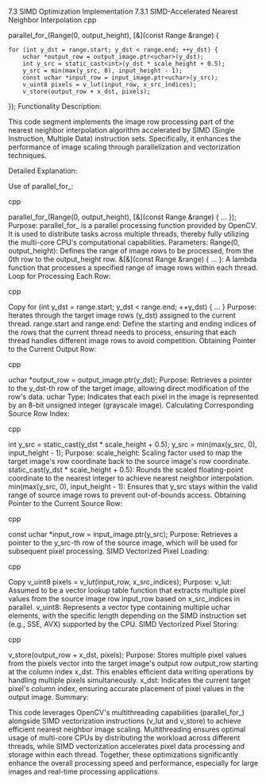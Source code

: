 7.3 SIMD Optimization Implementation
7.3.1 SIMD-Accelerated Nearest Neighbor Interpolation
cpp

parallel_for_(Range(0, output_height), [&](const Range &range) {

    for (int y_dst = range.start; y_dst < range.end; ++y_dst) {
        uchar *output_row = output_image.ptr<uchar>(y_dst);
        int y_src = static_cast<int>(y_dst * scale_height + 0.5);
        y_src = min(max(y_src, 0), input_height - 1);
        const uchar *input_row = input_image.ptr<uchar>(y_src);
        v_uint8 pixels = v_lut(input_row, x_src_indices);
        v_store(output_row + x_dst, pixels);
});
Functionality Description:

This code segment implements the image row processing part of the nearest neighbor interpolation algorithm accelerated by SIMD (Single Instruction, Multiple Data) instruction sets. Specifically, it enhances the performance of image scaling through parallelization and vectorization techniques.

Detailed Explanation:

Use of parallel_for_:

cpp

parallel_for_(Range(0, output_height), [&](const Range &range) { ... });
Purpose: parallel_for_ is a parallel processing function provided by OpenCV. It is used to distribute tasks across multiple threads, thereby fully utilizing the multi-core CPU's computational capabilities.
Parameters:
Range(0, output_height): Defines the range of image rows to be processed, from the 0th row to the output_height row.
&[&](const Range &range) { ... }: A lambda function that processes a specified range of image rows within each thread.
Loop for Processing Each Row:

cpp

Copy
for (int y_dst = range.start; y_dst < range.end; ++y_dst) { ... }
Purpose: Iterates through the target image rows (y_dst) assigned to the current thread.
range.start and range.end: Define the starting and ending indices of the rows that the current thread needs to process, ensuring that each thread handles different image rows to avoid competition.
Obtaining Pointer to the Current Output Row:

cpp

uchar *output_row = output_image.ptr<uchar>(y_dst);
Purpose: Retrieves a pointer to the y_dst-th row of the target image, allowing direct modification of the row's data.
uchar Type: Indicates that each pixel in the image is represented by an 8-bit unsigned integer (grayscale image).
Calculating Corresponding Source Row Index:

cpp

int y_src = static_cast<int>(y_dst * scale_height + 0.5);
y_src = min(max(y_src, 0), input_height - 1);
Purpose:
scale_height: Scaling factor used to map the target image's row coordinate back to the source image's row coordinate.
static_cast<int>(y_dst * scale_height + 0.5): Rounds the scaled floating-point coordinate to the nearest integer to achieve nearest neighbor interpolation.
min(max(y_src, 0), input_height - 1): Ensures that y_src stays within the valid range of source image rows to prevent out-of-bounds access.
Obtaining Pointer to the Current Source Row:

cpp

const uchar *input_row = input_image.ptr<uchar>(y_src);
Purpose: Retrieves a pointer to the y_src-th row of the source image, which will be used for subsequent pixel processing.
SIMD Vectorized Pixel Loading:

cpp

Copy
v_uint8 pixels = v_lut(input_row, x_src_indices);
Purpose:
v_lut: Assumed to be a vector lookup table function that extracts multiple pixel values from the source image row input_row based on x_src_indices in parallel.
v_uint8: Represents a vector type containing multiple uchar elements, with the specific length depending on the SIMD instruction set (e.g., SSE, AVX) supported by the CPU.
SIMD Vectorized Pixel Storing:

cpp

v_store(output_row + x_dst, pixels);
Purpose: Stores multiple pixel values from the pixels vector into the target image's output row output_row starting at the column index x_dst. This enables efficient data writing operations by handling multiple pixels simultaneously.
x_dst: Indicates the current target pixel's column index, ensuring accurate placement of pixel values in the output image.
Summary:

This code leverages OpenCV's multithreading capabilities (parallel_for_) alongside SIMD vectorization instructions (v_lut and v_store) to achieve efficient nearest neighbor image scaling. Multithreading ensures optimal usage of multi-core CPUs by distributing the workload across different threads, while SIMD vectorization accelerates pixel data processing and storage within each thread. Together, these optimizations significantly enhance the overall processing speed and performance, especially for large images and real-time processing applications.
